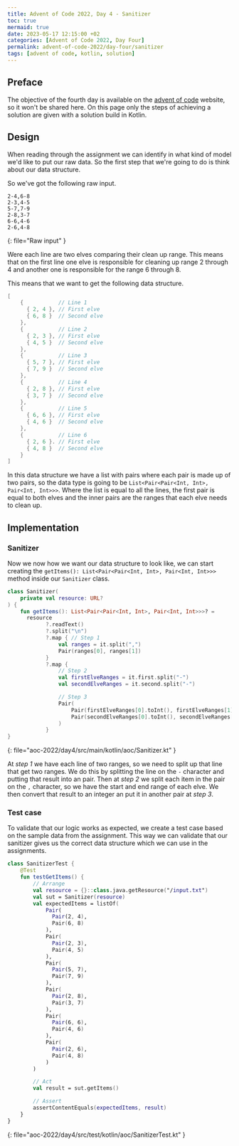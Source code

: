 ```yaml
---
title: Advent of Code 2022, Day 4 - Sanitizer
toc: true
mermaid: true
date: 2023-05-17 12:15:00 +02
categories: [Advent of Code 2022, Day Four]
permalink: advent-of-code-2022/day-four/sanitizer
tags: [advent of code, kotlin, solution]
---
```


## Preface

The objective of the fourth day is available on the [advent of code](https://adventofcode.com/2022/day/4) website, so it won't be shared here. On this page only the steps of achieving a solution are given with a solution build in Kotlin.

## Design

When reading through the assignment we can identify in what kind of model we'd like to put our raw data. So the first step that we're going to do is think about our data structure.

So we've got the following raw input.

```
2-4,6-8
2-3,4-5
5-7,7-9
2-8,3-7
6-6,4-6
2-6,4-8
```
{: file="Raw input" }

Were each line are two elves comparing their clean up range. This means that on the first line one elve is responsible for cleaning up range 2 through 4 and another one is responsible for the range 6 through 8.

This means that we want to get the following data structure.

```kotlin
[
    {           // Line 1
      { 2, 4 }, // First elve
      { 6, 8 }  // Second elve
    },
    {           // Line 2
      { 2, 3 }, // First elve
      { 4, 5 }  // Second elve
    },
    {           // Line 3
      { 5, 7 }, // First elve
      { 7, 9 }  // Second elve
    },
    {           // Line 4
      { 2, 8 }, // First elve
      { 3, 7 }  // Second elve
    },
    {           // Line 5
      { 6, 6 }, // First elve
      { 4, 6 }  // Second elve
    },
    {           // Line 6
      { 2, 6 }. // First elve
      { 4, 8 }  // Second elve
    }
]
```

In this data structure we have a list with pairs where each pair is made up of two pairs, so the data type is going to be `List<Pair<Pair<Int, Int>, Pair<Int, Int>>>`. Where the list is equal to all the lines, the first pair is equal to both elves and the inner pairs are the ranges that each elve needs to clean up.

## Implementation

### Sanitizer

Now we now how we want our data structure to look like, we can start creating the `getItems(): List<Pair<Pair<Int, Int>, Pair<Int, Int>>>` method inside our `Sanitizer` class.

```kotlin
class Sanitizer(
    private val resource: URL?
) {
    fun getItems(): List<Pair<Pair<Int, Int>, Pair<Int, Int>>>? =
      resource
            ?.readText()
            ?.split("\n")
            ?.map { // Step 1
                val ranges = it.split(",")
                Pair(ranges[0], ranges[1])
            }
            ?.map {
                // Step 2
                val firstElveRanges = it.first.split("-")
                val secondElveRanges = it.second.split("-")

                // Step 3
                Pair(
                    Pair(firstElveRanges[0].toInt(), firstElveRanges[1].toInt()),
                    Pair(secondElveRanges[0].toInt(), secondElveRanges[1].toInt())
                )
            }
}
```
{: file="aoc-2022/day4/src/main/kotlin/aoc/Sanitizer.kt" }

At _step 1_ we have each line of two ranges, so we need to split up that line that get two ranges. We do this by splitting the line on the `-` character and putting that result into an pair. Then at _step 2_ we split each item in the pair on the `,` character, so we have the start and end range of each elve. We then convert that result to an integer an put it in another pair at _step 3_.

### Test case

To validate that our logic works as expected, we create a test case based on the sample data from the assignment. This way we can validate that our sanitizer gives us the correct data structure which we can use in the assignments.

```kotlin
class SanitizerTest {
    @Test
    fun testGetItems() {
        // Arrange
        val resource = {}::class.java.getResource("/input.txt")
        val sut = Sanitizer(resource)
        val expectedItems = listOf(
            Pair(
              Pair(2, 4),
              Pair(6, 8)
            ),
            Pair(
              Pair(2, 3),
              Pair(4, 5)
            ),
            Pair(
              Pair(5, 7),
              Pair(7, 9)
            ),
            Pair(
              Pair(2, 8),
              Pair(3, 7)
            ),
            Pair(
              Pair(6, 6),
              Pair(4, 6)
            ),
            Pair(
              Pair(2, 6),
              Pair(4, 8)
            )
        )

        // Act
        val result = sut.getItems()

        // Assert
        assertContentEquals(expectedItems, result)
    }
}
```
{: file="aoc-2022/day4/src/test/kotlin/aoc/SanitizerTest.kt" }

